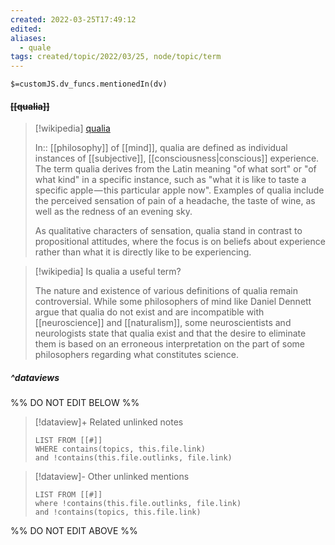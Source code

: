 ```yaml
---
created: 2022-03-25T17:49:12 
edited: 
aliases:
  - quale
tags: created/topic/2022/03/25, node/topic/term
---
```

`$=customJS.dv_funcs.mentionedIn(dv)`

#### <s class="topic-title">[[qualia]]</s>

> [!wikipedia] [qualia](https://en.wikipedia.org/wiki/Qualia)
> 
> In:: [[philosophy]] of [[mind]],
> qualia are defined as individual instances of [[subjective]], [[consciousness|conscious]] experience. The term qualia derives from the Latin meaning "of what sort" or "of what kind" in a specific instance, such as "what it is like to taste a specific apple — this particular apple now".
> Examples of qualia include the perceived sensation of pain of a headache, the taste of wine, as well as the redness of an evening sky.
> 
> As qualitative characters of sensation, qualia stand in contrast to propositional attitudes, where the focus is on beliefs about experience rather than what it is directly like to be experiencing.

> [!wikipedia] Is qualia a useful term?
> 
> The nature and existence of various definitions of qualia remain controversial. While some philosophers of mind like Daniel Dennett argue that qualia do not exist and are incompatible with [[neuroscience]] and [[naturalism]], some neuroscientists and neurologists state that qualia exist and that the desire to eliminate them is based on an erroneous interpretation on the part of some philosophers regarding what constitutes science.
>



##### ^dataviews

%% DO NOT EDIT BELOW %%
> [!dataview]+ Related unlinked notes
> ```dataview
> LIST FROM [[#]]
> WHERE contains(topics, this.file.link)
> and !contains(this.file.outlinks, file.link)
> ```
 
> [!dataview]- Other unlinked mentions
> ```dataview
> LIST FROM [[#]]
> where !contains(this.file.outlinks, file.link)
> and !contains(topics, this.file.link)
> ```

%% DO NOT EDIT ABOVE %%
